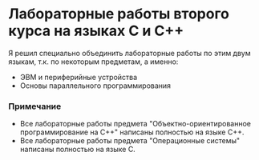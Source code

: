 # Лабораторные работы второго курса на языках C и C++
Я решил специально объединить лабораторные работы по этим двум языкам, т.к. по некоторым предметам, а именно:
* ЭВМ и периферийные устройства
* Основы параллельного программирования

### Примечание
* Все лабораторные работы предмета "Объектно-ориентированное программирование на C++" написаны полностью на языке C++.
* Все лабораторные работы предмета "Операционные системы" написаны полностью на языке C.
